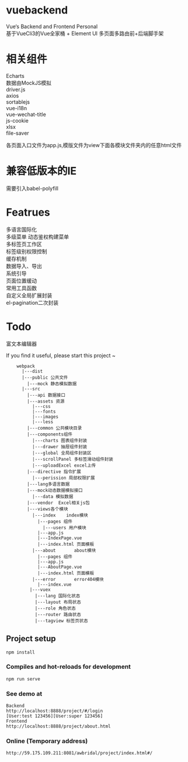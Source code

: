 # vuebackend
Vue‘s Backend and Frontend Personal  
基于VueCli3的Vue全家桶 + Element UI 多页面多路由前+后端脚手架  
# 相关组件
Echarts  
数据由MockJS模拟  
driver.js  
axios  
sortablejs  
vue-i18n  
vue-wechat-title  
js-cookie  
xlsx  
file-saver

各页面入口文件为app.js,模版文件为view下面各模块文件夹内的任意html文件  
# 兼容低版本的IE
需要引入babel-polyfill
# Featrues  
多语言国际化  
多级菜单
动态鉴权构建菜单  
多标签页工作区  
标签级别权限控制  
缓存机制  
数据导入、导出  
系统引导  
页面位置缓动  
常用工具函数  
自定义全局扩展封装  
el-pagination二次封装
# Todo  
富文本编辑器  

If you find it useful, please start this project ~
```
    webpack
      |---dist 
      |---public 公共文件
        |---mock 静态模拟数据
      |---src
        |---api 数据接口
        |---assets 资源
          |---css
          |---fonts
          |---images
          |---less
        |---common 公共模块目录
        |---components组件  
          |---charts 图表组件封装
          |---drawer 抽屉组件封装  
          |---global 全局组件封装区   
          |---scrollPanel 多标签滑动组件封装
          |---uploadExcel excel上传
        |---directive 指令扩展
          |---perission 局部权限扩展  
        |---lang多语言数据  
        |---mock动态数据模拟接口
          |---data 模拟数据
        |---vendor  Excel相关js包  
        |---views各个模块
          |---index    index模块
            |---pages 组件
              |---users 用户模块
            |---app.js
            |---IndexPage.vue
            |---index.html 页面模板
          |---about       about模块
            |---pages 组件
            |---app.js
            |---AboutPage.vue
            |---index.html 页面模板
          |---error       error404模块
            |---index.vue
         |---vuex    
           |---lang 国际化状态
           |---layout 布局状态
           |---role 角色状态
           |---router 路由状态
           |---tagview 标签页状态
```
## Project setup
```
npm install
```

### Compiles and hot-reloads for development
```
npm run serve
```
### See demo at 
```
Backend  
http://localhost:8888/project/#/login  
[User:test 123456][User:super 123456]
Frontend  
http://localhost:8888/project/about.html
```
### Online (Temporary address) 
```
http://59.175.109.211:8081/awbridal/project/index.html#/
```
